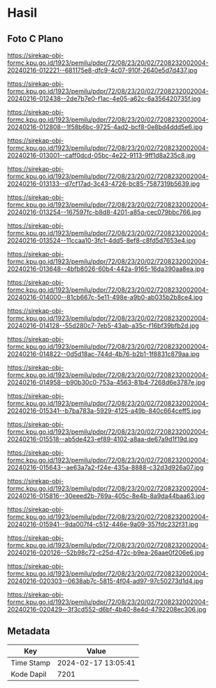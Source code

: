 # Hasil

## Foto C Plano

https://sirekap-obj-formc.kpu.go.id/1923/pemilu/pdpr/72/08/23/20/02/7208232002004-20240216-012221--681175e8-dfc9-4c07-910f-2640e5d7d437.jpg

https://sirekap-obj-formc.kpu.go.id/1923/pemilu/pdpr/72/08/23/20/02/7208232002004-20240216-012438--2de7b7e0-f1ac-4e05-a62c-6a356420735f.jpg

https://sirekap-obj-formc.kpu.go.id/1923/pemilu/pdpr/72/08/23/20/02/7208232002004-20240216-012808--1f58b6bc-9725-4ad2-bcf8-0e8bd4ddd5e6.jpg

https://sirekap-obj-formc.kpu.go.id/1923/pemilu/pdpr/72/08/23/20/02/7208232002004-20240216-013001--caff0dcd-05bc-4e22-9113-9ff1d8a235c8.jpg

https://sirekap-obj-formc.kpu.go.id/1923/pemilu/pdpr/72/08/23/20/02/7208232002004-20240216-013133--d7cf17ad-3c43-4726-bc85-7587319b5639.jpg

https://sirekap-obj-formc.kpu.go.id/1923/pemilu/pdpr/72/08/23/20/02/7208232002004-20240216-013254--167597fc-b8d8-4201-a85a-cec079bbc766.jpg

https://sirekap-obj-formc.kpu.go.id/1923/pemilu/pdpr/72/08/23/20/02/7208232002004-20240216-013524--11ccaa10-3fc1-4dd5-8ef8-c8fd5d7653e4.jpg

https://sirekap-obj-formc.kpu.go.id/1923/pemilu/pdpr/72/08/23/20/02/7208232002004-20240216-013648--4bfb8026-60b4-442a-9165-16da390aa8ea.jpg

https://sirekap-obj-formc.kpu.go.id/1923/pemilu/pdpr/72/08/23/20/02/7208232002004-20240216-014000--81cb667c-5e11-498e-a9b0-ab035b2b8ce4.jpg

https://sirekap-obj-formc.kpu.go.id/1923/pemilu/pdpr/72/08/23/20/02/7208232002004-20240216-014128--55d280c7-7eb5-43ab-a35c-f16bf39bfb2d.jpg

https://sirekap-obj-formc.kpu.go.id/1923/pemilu/pdpr/72/08/23/20/02/7208232002004-20240216-014822--0d5d18ac-744d-4b76-b2b1-1f8831c879aa.jpg

https://sirekap-obj-formc.kpu.go.id/1923/pemilu/pdpr/72/08/23/20/02/7208232002004-20240216-014958--b90b30c0-753a-4563-81b4-7268d6e3787e.jpg

https://sirekap-obj-formc.kpu.go.id/1923/pemilu/pdpr/72/08/23/20/02/7208232002004-20240216-015341--b7ba783a-5929-4125-a49b-840c664ceff5.jpg

https://sirekap-obj-formc.kpu.go.id/1923/pemilu/pdpr/72/08/23/20/02/7208232002004-20240216-015518--ab5de423-ef89-4102-a8aa-de67a9d1f19d.jpg

https://sirekap-obj-formc.kpu.go.id/1923/pemilu/pdpr/72/08/23/20/02/7208232002004-20240216-015643--ae63a7a2-f24e-435a-8888-c32d3d926a07.jpg

https://sirekap-obj-formc.kpu.go.id/1923/pemilu/pdpr/72/08/23/20/02/7208232002004-20240216-015816--30eeed2b-769a-405c-8e4b-8a9da44baa63.jpg

https://sirekap-obj-formc.kpu.go.id/1923/pemilu/pdpr/72/08/23/20/02/7208232002004-20240216-015941--9da007f4-c512-446e-9a09-357fdc232f31.jpg

https://sirekap-obj-formc.kpu.go.id/1923/pemilu/pdpr/72/08/23/20/02/7208232002004-20240216-020126--52b98c72-c25d-472c-b9ea-26aae0f206e6.jpg

https://sirekap-obj-formc.kpu.go.id/1923/pemilu/pdpr/72/08/23/20/02/7208232002004-20240216-020303--0638ab7c-5815-4f04-ad97-97c50273d1d4.jpg

https://sirekap-obj-formc.kpu.go.id/1923/pemilu/pdpr/72/08/23/20/02/7208232002004-20240216-020429--3f3cd552-d6bf-4b40-8e4d-4792208ec306.jpg


## Metadata

| Key        | Value               |
| ---------- | ------------------- |
| Time Stamp | 2024-02-17 13:05:41 |
| Kode Dapil | 7201                |



